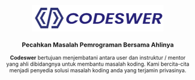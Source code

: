 <br />
<p align="center">
  <a href="https://github.com/rg-km/final-project-engineering-54">
    <img src="./frontend/public/asset/img/logo-codeswer.png" alt="Logo" width="350" height="70">
  </a>

<h3 align="center">Pecahkan Masalah Pemrograman Bersama Ahlinya</h3>

<p align="center">
    <strong>Codeswer</strong> bertujuan menjembatani antara user dan instruktur / mentor yang ahli dibidangnya untuk membantu masalah koding.
    Kami bercita-cita menjadi penyedia solusi masalah koding anda yang  terjamin privasinya.
    <br />
    <br />
    <br />
  </p>
</p>



